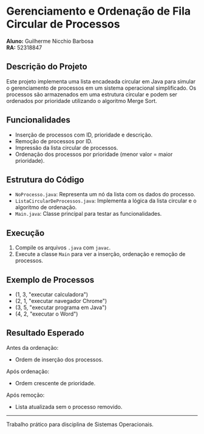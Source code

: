 
# Gerenciamento e Ordenação de Fila Circular de Processos

**Aluno:** Guilherme Nicchio Barbosa  
**RA:** 52318847

## Descrição do Projeto
Este projeto implementa uma lista encadeada circular em Java para simular o gerenciamento de processos em um sistema operacional simplificado. Os processos são armazenados em uma estrutura circular e podem ser ordenados por prioridade utilizando o algoritmo Merge Sort.

## Funcionalidades
- Inserção de processos com ID, prioridade e descrição.
- Remoção de processos por ID.
- Impressão da lista circular de processos.
- Ordenação dos processos por prioridade (menor valor = maior prioridade).

## Estrutura do Código
- `NoProcesso.java`: Representa um nó da lista com os dados do processo.
- `ListaCircularDeProcessos.java`: Implementa a lógica da lista circular e o algoritmo de ordenação.
- `Main.java`: Classe principal para testar as funcionalidades.

## Execução
1. Compile os arquivos `.java` com `javac`.
2. Execute a classe `Main` para ver a inserção, ordenação e remoção de processos.

## Exemplo de Processos
- (1, 3, "executar calculadora")
- (2, 1, "executar navegador Chrome")
- (3, 5, "executar programa em Java")
- (4, 2, "executar o Word")

## Resultado Esperado
Antes da ordenação:
- Ordem de inserção dos processos.

Após ordenação:
- Ordem crescente de prioridade.

Após remoção:
- Lista atualizada sem o processo removido.

---
Trabalho prático para disciplina de Sistemas Operacionais.
